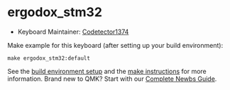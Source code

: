 # ergodox_stm32

* Keyboard Maintainer: [Codetector1374](https://github.com/Codetector1374)

Make example for this keyboard (after setting up your build environment):

    make ergodox_stm32:default

See the [build environment setup](https://docs.qmk.fm/#/getting_started_build_tools) and the [make instructions](https://docs.qmk.fm/#/getting_started_make_guide) for more information. Brand new to QMK? Start with our [Complete Newbs Guide](https://docs.qmk.fm/#/newbs).
